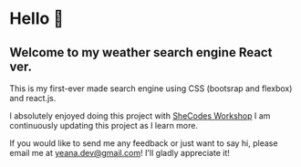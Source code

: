 # Hello 👋

## Welcome to my weather search engine <b>React ver.</b>

This is my first-ever made search engine using
CSS (bootsrap and flexbox) and react.js.

I absolutely enjoyed doing this project with [SheCodes Workshop](https://www.shecodes.io)
I am continuously updating this project as I learn more.

If you would like to send me any feedback or just want to say hi, please email me at <a href="mailto:yeana.dev@gmail.com">yeana.dev@gmail.com</a>! I'll gladly appreciate it!
